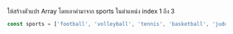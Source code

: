 ให้สร้างตัวแปร Array โดยเอาค่ามาจาก sports ในตำแหน่ง index 1 ถึง 3

```js
const sports = ['football', 'volleyball', 'tennis', 'basketball', 'judo'];

```